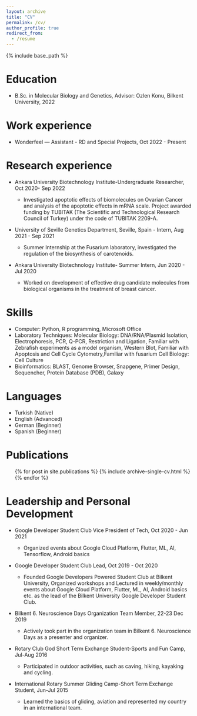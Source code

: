 ```yaml
---
layout: archive
title: "CV"
permalink: /cv/
author_profile: true
redirect_from:
  - /resume
---
```


{% include base_path %}

Education
======
* B.Sc. in Molecular Biology and Genetics, Advisor: Ozlen Konu, Bilkent University, 2022

Work experience
======
* Wonderfeel — Assistant - RD and Special Projects, Oct 2022 - Present 

Research experience
======
  
* Ankara University Biotechnology Institute-Undergraduate Researcher, Oct 2020- Sep 2022 
  * Investigated apoptotic effects of biomolecules on Ovarian Cancer and analysis of the apoptotic effects in mRNA scale. Project awarded funding by TUBITAK    (The Scientific and Technological Research Council of Turkey) under the code of TUBITAK 2209-A.
  
* University of Seville Genetics Department, Seville, Spain - Intern, Aug 2021 - Sep 2021
  * Summer Internship at the Fusarium laboratory, investigated the regulation of the biosynthesis of carotenoids.

* Ankara University Biotechnology Institute- Summer Intern, Jun 2020 - Jul 2020
  * Worked on development of effective drug candidate molecules from biological organisms in the treatment of breast cancer.
  
Skills
======
* Computer: Python, R programming, Microsoft Office 
* Laboratory Techniques: Molecular Biology: DNA/RNA/Plasmid Isolation, Electrophoresis, PCR, Q-PCR, Restriction and Ligation, Familiar with Zebrafish experiments as a model organism, Western Blot, Familiar with Apoptosis and Cell Cycle Cytometry,Familiar with fusarium Cell Biology: Cell Culture
* Bioinformatics: BLAST, Genome Browser, Snapgene, Primer Design, Sequencher, Protein Database (PDB), Galaxy

Languages
======
* Turkish (Native)
* English (Advanced)
* German (Beginner)
* Spanish (Beginner)

Publications
======
  <ul>{% for post in site.publications %}
    {% include archive-single-cv.html %}
  {% endfor %}</ul>
  

Leadership and Personal Development 
======
* Google Developer Student Club Vice President of Tech, Oct 2020 - Jun 2021
  - Organized events about Google Cloud Platform, Flutter, ML, AI, Tensorflow, Android basics
 
* Google Developer Student Club Lead, Oct 2019 - Oct 2020
  - Founded Google Developers Powered Student Club at Bilkent University, Organized workshops and Lectured in weekly/monthly events about Google Cloud Platform, Flutter, ML, AI, Android basics etc. as the lead of the Bilkent University Google Developer Student Club.
  
* Bilkent 6. Neuroscience Days Organization Team Member, 22-23 Dec 2019
  - Actively took part in the organization team in Bilkent 6. Neuroscience Days as a presenter and organizer.
* Rotary Club God Short Term Exchange Student-Sports and Fun Camp, Jul-Aug 2016  
  - Participated in outdoor activities, such as caving, hiking, kayaking and cycling.
  
* International Rotary Summer Gliding Camp-Short Term Exchange Student, Jun-Jul 2015
  - Learned the basics of gliding, aviation and represented my country in an international team.

